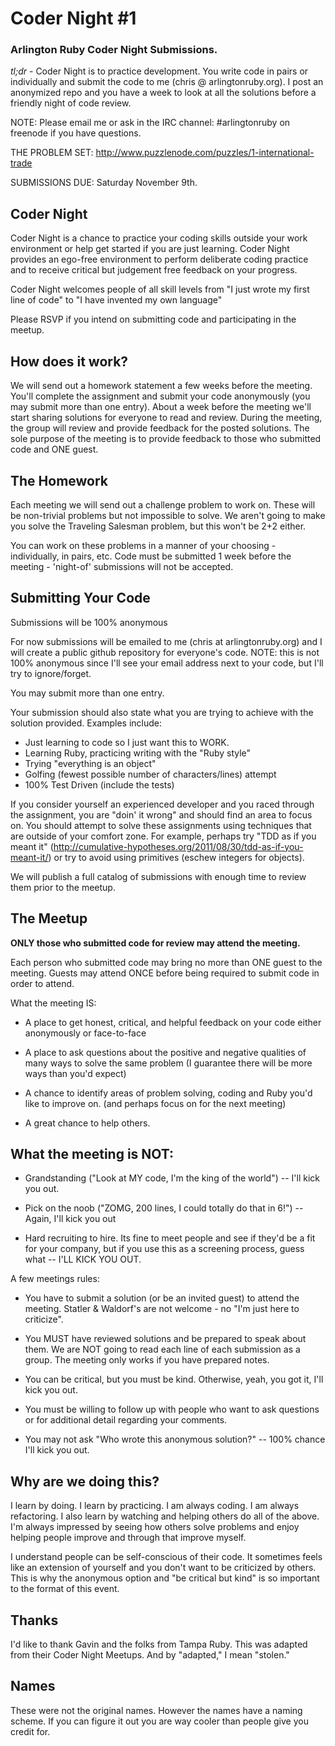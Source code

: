 # Coder Night #1

### Arlington Ruby Coder Night Submissions.

*tl;dr* - Coder Night is to practice development. You write code in pairs or individually and submit the code to me (chris @ arlingtonruby.org). I post an anonymized repo and you have a week to look at all the solutions before a friendly night of code review.

NOTE: Please email me or ask in the IRC channel: #arlingtonruby on freenode if you have questions.

THE PROBLEM SET: http://www.puzzlenode.com/puzzles/1-international-trade

SUBMISSIONS DUE: Saturday November 9th.

## Coder Night

Coder Night is a chance to practice your coding skills outside your work environment or help get started if you are just learning. Coder Night provides an ego-free environment to perform deliberate coding practice and to receive critical but judgement free feedback on your progress.

Coder Night welcomes people of all skill levels from "I just wrote my first line of code" to "I have invented my own language"

Please RSVP if you intend on submitting code and participating in the meetup.

## How does it work?

We will send out a homework statement a few weeks before the meeting. You'll complete the assignment and submit your code anonymously (you may submit more than one entry). About a week before the meeting we'll start sharing solutions for everyone to read and review. During the meeting, the group will review and provide feedback for the posted solutions. The sole purpose of the meeting is to provide feedback to those who submitted code and ONE guest.

## The Homework

Each meeting we will send out a challenge problem to work on. These will be non-trivial problems but not impossible to solve. We aren't going to make you solve the Traveling Salesman problem, but this won't be 2+2 either.

You can work on these problems in a manner of your choosing - individually, in pairs, etc. Code must be submitted 1 week before the meeting - 'night-of' submissions will not be accepted.

## Submitting Your Code

Submissions will be 100% anonymous

For now submissions will be emailed to me (chris at arlingtonruby.org) and I will create a public github repository for everyone's code. NOTE: this is not 100% anonymous since I'll see your email address next to your code, but I'll try to ignore/forget.

You may submit more than one entry.

Your submission should also state what you are trying to achieve with the solution provided. Examples include:

* Just learning to code so I just want this to WORK.
* Learning Ruby, practicing writing with the "Ruby style"
* Trying "everything is an object"
* Golfing (fewest possible number of characters/lines) attempt
* 100% Test Driven (include the tests)

If you consider yourself an experienced developer and you raced through the assignment, you are "doin' it wrong" and should find an area to focus on. You should attempt to solve these assignments using techniques that are outside of your comfort zone. For example, perhaps try "TDD as if you meant it" (http://cumulative-hypotheses.org/2011/08/30/tdd-as-if-you-meant-it/) or try to avoid using primitives (eschew integers for objects).

We will publish a full catalog of submissions with enough time to review them prior to the meetup.

## The Meetup

**ONLY those who submitted code for review may attend the meeting.**

Each person who submitted code may bring no more than ONE guest to the meeting. Guests may attend ONCE before being required to submit code in order to attend.

What the meeting IS:

* A place to get honest, critical, and helpful feedback on your code either anonymously or face-to-face

* A place to ask questions about the positive and negative qualities of many ways to solve the same problem (I guarantee there will be more ways than you'd expect)

* A chance to identify areas of problem solving, coding and Ruby you'd like to improve on. (and perhaps focus on for the next meeting)

* A great chance to help others.

## What the meeting is NOT:

* Grandstanding ("Look at MY code, I'm the king of the world") -- I'll kick you out.

* Pick on the noob ("ZOMG, 200 lines, I could totally do that in 6!") -- Again, I'll kick you out

* Hard recruiting to hire. Its fine to meet people and see if they'd be a fit for your company, but if you use this as a screening process, guess what -- I'LL KICK YOU OUT.

A few meetings rules:

* You have to submit a solution (or be an invited guest) to attend the meeting. Statler & Waldorf's are not welcome - no "I'm just here to criticize".

* You MUST have reviewed solutions and be prepared to speak about them. We are NOT going to read each line of each submission as a group. The meeting only works if you have prepared notes.

* You can be critical, but you must be kind. Otherwise, yeah, you got it, I'll kick you out.
* You must be willing to follow up with people who want to ask questions or for additional detail regarding your comments.
* You may not ask "Who wrote this anonymous solution?" -- 100% chance I'll kick you out.

## Why are we doing this?

I learn by doing. I learn by practicing. I am always coding. I am always refactoring. I also learn by watching and helping others do all of the above. I'm always impressed by seeing how others solve problems and enjoy helping people improve and through that improve myself.

I understand people can be self-conscious of their code. It sometimes feels like an extension of yourself and you don't want to be criticized by others. This is why the anonymous option and "be critical but kind" is so important to the format of this event.

## Thanks

I'd like to thank Gavin and the folks from Tampa Ruby. This was adapted from their Coder Night Meetups. And by "adapted," I mean "stolen."


## Names
These were not the original names. However the names have a naming scheme. If you can figure it out you are way cooler than people give you credit for.

